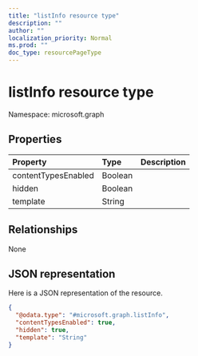 ```yaml
---
title: "listInfo resource type"
description: ""
author: ""
localization_priority: Normal
ms.prod: ""
doc_type: resourcePageType
---
```


# listInfo resource type


Namespace: microsoft.graph



## Properties
|Property|Type|Description|
|:---|:---|:---|
|contentTypesEnabled|Boolean||
|hidden|Boolean||
|template|String||

## Relationships
None

## JSON representation
Here is a JSON representation of the resource.
<!-- {
  "blockType": "resource",
  "@odata.type": "microsoft.graph.listInfo"
}
-->
``` json
{
  "@odata.type": "#microsoft.graph.listInfo",
  "contentTypesEnabled": true,
  "hidden": true,
  "template": "String"
}
```


